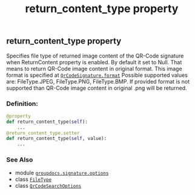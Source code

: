 ﻿---
title: return_content_type property
second_title: GroupDocs.Signature for Python via .NET API References
description: 
type: docs
url: /python-net/groupdocs.signature.options/qrcodesearchoptions/return_content_type/
is_root: false
weight: 100
---

## return_content_type property


Specifies file type of returned image content of the QR-Code signature when ReturnContent property is enabled.
By default it set to Null. That means to return QR-Code image content in original format. 
This image format is specified at [`QrCodeSignature.format`](/signature/python-net/groupdocs.signature.domain/qrcodesignature#format)
Possible supported values are: FileType.JPEG, FileType.PNG, FileType.BMP. 
If provided format is not supported than QR-Code image content in original .png will be returned.
### Definition:
```python
@property
def return_content_type(self):
    ...
@return_content_type.setter
def return_content_type(self, value):
    ...
```

### See Also
* module [`groupdocs.signature.options`](../../)
* class [`FileType`](/signature/python-net/groupdocs.signature.domain/filetype)
* class [`QrCodeSearchOptions`](/signature/python-net/groupdocs.signature.options/qrcodesearchoptions)
